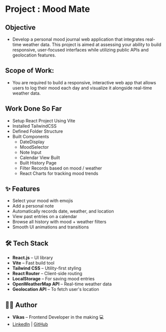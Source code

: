 # Project : Mood Mate

## Objective
- Develop a personal mood journal web application that integrates real-time weather data. This project is aimed at assessing your ability to build responsive, user-focused interfaces while utilizing public APIs and geolocation features.

## Scope of Work: 
- You are required to build a responsive, interactive web app that allows users to log their mood each day and visualize it alongside real-time weather data.


## Work Done So Far
- Setup React Project Using Vite
- Installed TailwindCSS
- Defined Folder Structure 
- Built Components
    - DateDisplay
    - MoodSelector
    - Note Input
    - Calendar View Built
    - Built History Page
    - Filter Records based on mood / weather
    - React Charts for tracking mood trends

## ✨ Features

- Select your mood with emojis
- Add a personal note
- Automatically records date, weather, and location
- View past entries on a calendar
- Browse all history with mood + weather filters
- Smooth UI animations and transitions

## 🛠️ Tech Stack

- **React.js** – UI library
- **Vite** – Fast build tool
- **Tailwind CSS** – Utility-first styling
- **React Router** – Client-side routing
- **LocalStorage** – For saving mood entries
- **OpenWeatherMap API** – Real-time weather data
- **Geolocation API** – To fetch user's location

## 🙋‍♂️ Author

- **Vikas** – Frontend Developer in the making 💻  
- [LinkedIn](https://www.linkedin.com/in/vikas-kumar-singh-204742332/) | [GitHub](https://github.com/gitVikas898)